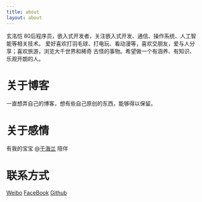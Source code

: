 ```yaml
---
title: about
layout: about
---
```


玄洺恺 80后程序员，嵌入式开发者，关注嵌入式开发、通信、操作系统、人工智能等相关技术。
爱好喜欢打羽毛球、打电玩、看动漫等，喜欢交朋友，爱与人分享；喜欢旅游，浏览大千世界和稀奇
古怪的事物。希望做一个有涵养、有知识、乐观开朗的人。

# 关于博客
一直想弄自己的博客，想有些自己原创的东西，能够得以保留。

# 关于感情
有我的宝宝 @[于海兰](http://weibo.com/u/2284194291) 陪伴

# 联系方式
[Weibo](http://www.weibo.com/xuanmk) [FaceBook](https://www.facebook.com/xuanmingkai) [Github](https://github.com/xuanmingkai)
